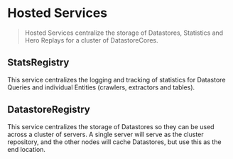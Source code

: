 # Hosted Services

> Hosted Services centralize the storage of Datastores, Statistics and Hero Replays for a cluster of DatastoreCores.

## StatsRegistry

This service centralizes the logging and tracking of statistics for Datastore Queries and individual Entities (crawlers, extractors and tables).

## DatastoreRegistry

This service centralizes the storage of Datastores so they can be used across a cluster of servers. A single server will serve as the cluster repository, and the other nodes will cache Datastores, but use this as the end location.

